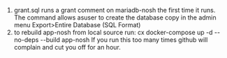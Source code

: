 1)  grant.sql runs a grant comment on mariadb-nosh the first time it runs. 
The command allows asuser to create the database copy in the admin menu Export>Entire Database (SQL Format)
2)  to rebuild app-nosh from local source run: cx
    docker-compose up -d --no-deps --build app-nosh
    If you run this too many times github will complain and cut you off for an hour. 
